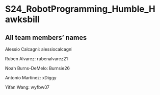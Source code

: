 # S24_RobotProgramming_Humble_Hawksbill

## All team members’ names

Alessio Calcagni: alessiocalcagni

Ruben Alvarez: rubenalvarez21

Noah Burns-DeMelo: Burnsie26

Antonio Martinez: xDiggy

Yifan Wang: wyfbw07
